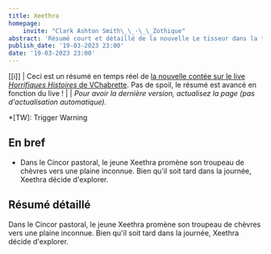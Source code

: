 ```yaml
---
title: Xeethra
homepage:
    invite: "Clark Ashton Smith\_\_·\_\_Zothique"
abstract: 'Résumé court et détaillé de la nouvelle Le tisseur dans la tombe, publiée par Clark Ashton Smith dans la collection Zothique !'
publish_date: '19-03-2023 23:00'
date: '19-03-2023 23:00'
---
```


[[i]]
| Ceci est un résumé en temps réel de [la nouvelle contée sur le live _Horrifiques Histoires_ de VChabrette](https://www.twitch.tv/vchabrette). Pas de spoil, le résumé est avancé en fonction du live !
|
| _Pour avoir la dernière version, actualisez la page (pas d'actualisation automatique)._

*[TW]: Trigger Warning

## En bref

- Dans le Cincor pastoral, le jeune Xeethra promène son troupeau de chèvres vers une plaine inconnue. Bien qu'il soit tard dans la journée, Xeethra décide d'explorer.

## Résumé détaillé

Dans le Cincor pastoral, le jeune Xeethra promène son troupeau de chèvres vers une plaine inconnue. Bien qu'il soit tard dans la journée, Xeethra décide d'explorer.